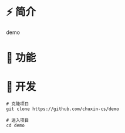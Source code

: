# ⚡ 简介

demo

# 🍰 功能

# 🚀 开发

```shell
# 克隆项目
git clone https://github.com/chuxin-cs/demo

# 进入项目
cd demo
```
